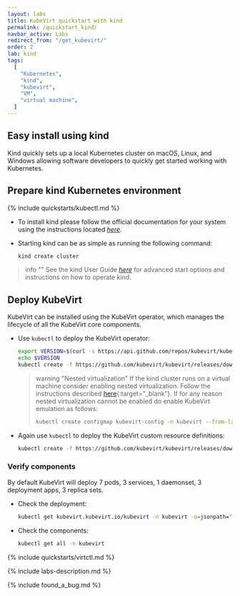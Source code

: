 ```yaml
---
layout: labs
title: KubeVirt quickstart with kind
permalink: /quickstart_kind/
navbar_active: Labs
redirect_from: "/get_kubevirt/"
order: 2
lab: kind
tags:
  [
    "Kubernetes",
    "kind",
    "kubevirt",
    "VM",
    "virtual machine",
  ]
---
```


## Easy install using kind

Kind quickly sets up a local Kubernetes cluster on macOS, Linux, and Windows allowing software developers to quickly get started working with Kubernetes.

## Prepare kind Kubernetes environment

{% include quickstarts/kubectl.md %}

* To install kind please follow the official documentation for your system using the instructions located [_here_](https://kind.sigs.k8s.io/docs/user/quick-start/#installation).

* Starting kind can be as simple as running the following command:

  ```bash
  kind create cluster
  ```

> info ""
> See the kind User Guide [_here_](https://kind.sigs.k8s.io/) for advanced start options and instructions on how to operate kind.

## Deploy KubeVirt

KubeVirt can be installed using the KubeVirt operator, which manages the lifecycle of all the KubeVirt core components.

* Use `kubectl` to deploy the KubeVirt operator:

  ```bash
  export VERSION=$(curl -s https://api.github.com/repos/kubevirt/kubevirt/releases | grep tag_name | grep -v -- '-rc' | sort -r | head -1 | awk -F': ' '{print $2}' | sed 's/,//' | xargs)
  echo $VERSION
  kubectl create -f https://github.com/kubevirt/kubevirt/releases/download/${VERSION}/kubevirt-operator.yaml
  ```

  > warning "Nested virtualization"
  > If the kind cluster runs on a virtual machine consider enabling nested virtualization.  Follow the instructions described [here](https://docs.fedoraproject.org/en-US/quick-docs/using-nested-virtualization-in-kvm/index.html){:target="\_blank"}.
  > If for any reason nested virtualization cannot be enabled do enable KubeVirt emulation as follows:
  >
  >```bash
  >kubectl create configmap kubevirt-config -n kubevirt --from-literal debug.useEmulation=true
  >```

* Again use `kubectl` to deploy the KubeVirt custom resource definitions:

  ```bash
  kubectl create -f https://github.com/kubevirt/kubevirt/releases/download/${VERSION}/kubevirt-cr.yaml
  ```

### Verify components

By default KubeVirt will deploy 7 pods, 3 services, 1 daemonset, 3 deployment apps, 3 replica sets.

* Check the deployment:

  ```bash
  kubectl get kubevirt.kubevirt.io/kubevirt -n kubevirt -o=jsonpath="{.status.phase}"
  ````

* Check the components:

  ```bash
  kubectl get all -n kubevirt
  ```

{% include quickstarts/virtctl.md %}

{% include labs-description.md %}

{% include found_a_bug.md %}
